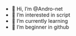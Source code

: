 - 👋 Hi, I’m @Andro-net
- 👀 I’m interested in script 
- 🌱 I’m currently learning 
- 💞️ I’m beginner in github 


<!---
Andro-net/Andro-net is a ✨ new ✨ repository because its `README.md` (this file) appears on your GitHub profile.
You can click the Preview link to take a look at your changes

This is my first repository 
